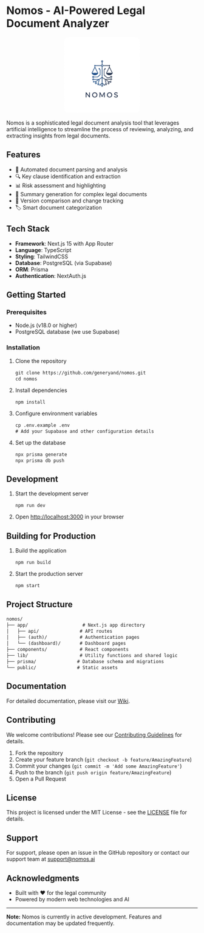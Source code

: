 # Nomos - AI-Powered Legal Document Analyzer

<div align="center">
  <img src="public/nomos-logo.png" alt="Nomos Logo" width="200" height="auto" style="border-radius: 12px;">
</div>

Nomos is a sophisticated legal document analysis tool that leverages artificial intelligence to streamline the process of reviewing, analyzing, and extracting insights from legal documents.

## Features

- 📄 Automated document parsing and analysis
- 🔍 Key clause identification and extraction
- 📊 Risk assessment and highlighting
- 📝 Summary generation for complex legal documents
- 🔄 Version comparison and change tracking
- 🏷️ Smart document categorization

## Tech Stack

- **Framework**: Next.js 15 with App Router
- **Language**: TypeScript
- **Styling**: TailwindCSS
- **Database**: PostgreSQL (via Supabase)
- **ORM**: Prisma
- **Authentication**: NextAuth.js

## Getting Started

### Prerequisites

- Node.js (v18.0 or higher)
- PostgreSQL database (we use Supabase)

### Installation

1. Clone the repository

   ```
   git clone https://github.com/generyand/nomos.git
   cd nomos
   ```

2. Install dependencies

   ```
   npm install
   ```

3. Configure environment variables

   ```
   cp .env.example .env
   # Add your Supabase and other configuration details
   ```

4. Set up the database

   ```
   npx prisma generate
   npx prisma db push
   ```

## Development

1. Start the development server

   ```
   npm run dev
   ```

2. Open [http://localhost:3000](http://localhost:3000) in your browser

## Building for Production

1. Build the application

   ```
   npm run build
   ```

2. Start the production server

   ```
   npm start
   ```

## Project Structure

```
nomos/
├── app/                    # Next.js app directory
│   ├── api/               # API routes
│   ├── (auth)/            # Authentication pages
│   └── (dashboard)/       # Dashboard pages
├── components/            # React components
├── lib/                   # Utility functions and shared logic
├── prisma/               # Database schema and migrations
└── public/               # Static assets
```

## Documentation

For detailed documentation, please visit our [Wiki](https://github.com/yourusername/nomos/wiki).

## Contributing

We welcome contributions! Please see our [Contributing Guidelines](CONTRIBUTING.md) for details.

1. Fork the repository
2. Create your feature branch (`git checkout -b feature/AmazingFeature`)
3. Commit your changes (`git commit -m 'Add some AmazingFeature'`)
4. Push to the branch (`git push origin feature/AmazingFeature`)
5. Open a Pull Request

## License

This project is licensed under the MIT License - see the [LICENSE](LICENSE) file for details.

## Support

For support, please open an issue in the GitHub repository or contact our support team at support@nomos.ai

## Acknowledgments

- Built with ❤️ for the legal community
- Powered by modern web technologies and AI

---

**Note:** Nomos is currently in active development. Features and documentation may be updated frequently.
